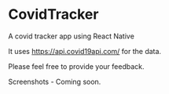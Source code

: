 # CovidTracker
A covid tracker app using React Native

It uses https://api.covid19api.com/ for the data.

Please feel free to provide your feedback.

Screenshots - Coming soon.
